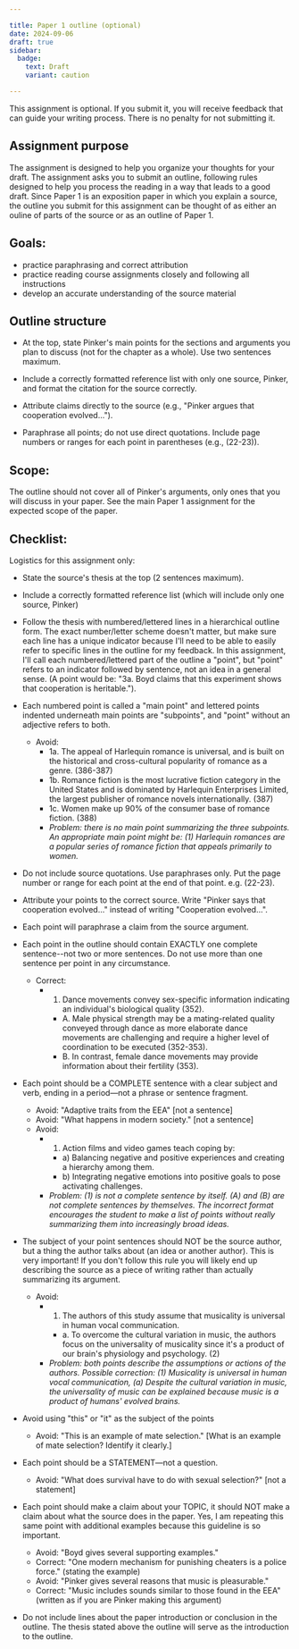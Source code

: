 ```yaml
---

title: Paper 1 outline (optional)
date: 2024-09-06
draft: true
sidebar:
  badge:
    text: Draft
    variant: caution

---
```




This assignment is optional. If you submit it, you will receive feedback that can guide your writing process. There is no penalty for not submitting it.

## Assignment purpose

The assignment is designed to help you organize your thoughts for your draft. The assignment asks you to submit an outline, following rules designed to help you process the reading in a way that leads to a good draft. Since Paper 1 is an exposition paper in which you explain a source, the outline you submit for this assignment can be thought of as either an ouline of parts of the source or as an outline of Paper 1.

## Goals:

- practice paraphrasing and correct attribution
- practice reading course assignments closely and following all instructions
- develop an accurate understanding of the source material

## Outline structure

- At the top, state Pinker's main points for the sections and arguments you plan to discuss (not for the chapter as a whole). Use two sentences maximum.
- Include a correctly formatted reference list with only one source, Pinker, and format the citation for the source correctly.






- Attribute claims directly to the source (e.g., "Pinker argues that cooperation evolved...").
- Paraphrase all points; do not use direct quotations. Include page numbers or ranges for each point in parentheses (e.g., (22-23)).



## Scope:

The outline should not cover all of Pinker's arguments, only ones that you will discuss in your paper. See the main Paper 1 assignment for the expected scope of the paper.




## Checklist:

Logistics for this assignment only:

- State the source's thesis at the top (2 sentences maximum).
- Include a correctly formatted reference list (which will include only one source, Pinker)
- Follow the thesis with numbered/lettered lines in a hierarchical outline form. The exact number/letter scheme doesn't matter, but make sure each line has a unique indicator because I'll need to be able to easily refer to specific lines in the outline for my feedback. In this assignment, I'll call each numbered/lettered part of the outline a "point", but "point" refers to an indicator followed by sentence, not an idea in a general sense. (A point would be: "3a. Boyd claims that this experiment shows that cooperation is heritable.").
- Each numbered point is called a "main point" and lettered points indented underneath main points are "subpoints", and "point" without an adjective refers to both.
	- Avoid:
		- 1a. The appeal of Harlequin romance is universal, and is built on the historical and cross-cultural popularity of romance as a genre. (386-387)
		- 1b. Romance fiction is the most lucrative fiction category in the United States and is dominated by Harlequin Enterprises Limited, the largest publisher of romance novels internationally. (387)
		- 1c. Women make up 90% of the consumer base of romance fiction. (388)
		- _Problem: there is no main point summarizing the three subpoints. An appropriate main point might be: (1) Harlequin romances are a popular series of romance fiction that appeals primarily to women._


- Do not include source quotations. Use paraphrases only. Put the page number or range for each point at the end of that point. e.g. (22-23).
- Attribute your points to the correct source.	Write "Pinker says that cooperation evolved..." instead of writing "Cooperation evolved...".
- Each point will paraphrase a claim from the source argument.
- Each point in the outline should contain EXACTLY one complete sentence--not two or more sentences. Do not use more than one sentence per point in any circumstance.
	- Correct:
		- 1. Dance movements convey sex-specific information indicating an individual's biological quality (352).
			- A. Male physical strength may be a mating-related quality conveyed through dance as more elaborate dance movements are challenging and require a higher level of coordination to be executed (352-353).
			- B. In contrast, female dance movements may provide information about their fertility (353).
- Each point should be a COMPLETE sentence with a clear subject and verb, ending in a period—not a phrase or sentence fragment.
	- Avoid: "Adaptive traits from the EEA" [not a sentence]
	- Avoid: "What happens in modern society." [not a sentence]
	- Avoid:
		- 1. Action films and video games teach coping by:
			- a) Balancing negative and positive experiences and creating a hierarchy among them.
			- b) Integrating negative emotions into positive goals to pose activating challenges.
		- _Problem: (1) is not a complete sentence by itself. (A) and (B) are not complete sentences by themselves. The incorrect format encourages the student to make a list of points without really summarizing them into increasingly broad ideas._
- The subject of your point sentences should NOT be the source author, but a thing the author talks about (an idea or another author). This is very important! If you don't follow this rule you will likely end up describing the source as a piece of writing rather than actually summarizing its argument.
	- Avoid:
		- 1. The authors of this study assume that musicality is universal in human vocal communication.
			- a. To overcome the cultural variation in music, the authors focus on the universality of musicality since it's a product of our brain's physiology and psychology. (2)
		- _Problem: both points describe the assumptions or actions of the authors. Possible correction: (1) Musicality is universal in human vocal communication, (a) Despite the cultural variation in music, the universality of music can be explained because music is a product of humans' evolved brains._
- Avoid using "this" or "it" as the subject of the points
	- Avoid: "This is an example of mate selection." [What is an example of mate selection? Identify it clearly.]
- Each point should be a STATEMENT—not a question.
	- Avoid: "What does survival have to do with sexual selection?" [not a statement]
- Each point should make a claim about your TOPIC, it should NOT make a claim about what the source does in the paper. Yes, I am repeating this same point with additional examples because this guideline is so important.
	- Avoid: "Boyd gives several supporting examples."
	- Correct: "One modern mechanism for punishing cheaters is a police force." (stating the example)
	- Avoid: "Pinker gives several reasons that music is pleasurable."
	- Correct: "Music includes sounds similar to those found in the EEA" (written as if you are Pinker making this argument)
- Do not include lines about the paper introduction or conclusion in the outline. The thesis stated above the outline will serve as the introduction to the outline.
